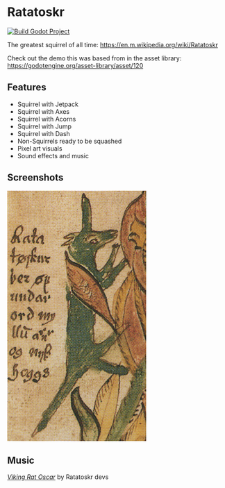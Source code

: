 # Ratatoskr


[![Build Godot Project](https://github.com/KieranL/ratatoskr/actions/workflows/build.yml/badge.svg)](https://github.com/KieranL/ratatoskr/actions/workflows/build.yml)

The greatest squirrel of all time: https://en.m.wikipedia.org/wiki/Ratatoskr

Check out the demo this was based from in the asset library: https://godotengine.org/asset-library/asset/120

## Features

- Squirrel with Jetpack
- Squirrel with Axes
- Squirrel with Acorns
- Squirrel with Jump
- Squirrel with Dash
- Non-Squirrels ready to be squashed
- Pixel art visuals
- Sound effects and music

## Screenshots

![2D Platformer](screenshots/RatatoskrWithHorn.png)

## Music

[*Viking Rat Oscar*](Assets/Music) by Ratatoskr devs
